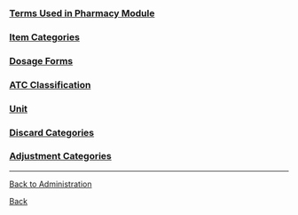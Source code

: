 
### [Terms Used in Pharmacy Module](https://github.com/hmislk/hmis/wiki/Terms-Used-in-Pharmacy-Modules)

### [Item Categories](https://github.com/hmislk/hmis/wiki/Item-Categories)

### [Dosage Forms](https://github.com/hmislk/hmis/wiki/Dosage-Forms)

### [ATC Classification](https://github.com/hmislk/hmis/wiki/Anatomical-Therapeutic-Chemical-(ATC)-Classification-System)

### [Unit](https://github.com/hmislk/hmis/wiki/Units)

### [Discard Categories](https://github.com/hmislk/hmis/wiki/Discard-Categories)

### [Adjustment Categories](https://github.com/hmislk/hmis/wiki/Adjustment-Category)


***


[Back to Administration](https://github.com/hmislk/hmis/wiki/Pharmacy-Administration)


[Back](https://github.com/hmislk/hmis/wiki)
